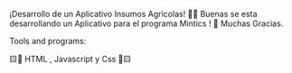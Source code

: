 ¡Desarrollo de un Aplicativo Insumos Agricolas! 👩‍💻
Buenas se esta desarrollando un Aplicativo para el programa Mintics ! 👋 Muchas Gracias.

Tools and programs:

🟨🔻 HTML , Javascript y Css 🔺🟨
